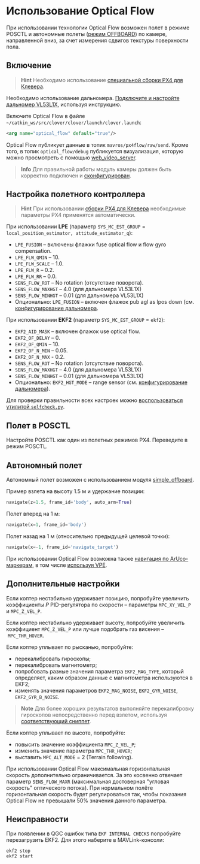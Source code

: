# Использование Optical Flow

При использовании технологии Optical Flow возможен полет в режиме POSCTL и автономные полеты ([режим OFFBOARD](simple_offboard.md)) по камере, направленной вниз, за счет измерения сдвигов текстуры поверхности пола.

## Включение

> **Hint** Необходимо использование [специальной сборки PX4 для Клевера](firmware.md#прошивка-для-клевера).

Необходимо использование дальномера. [Подключите и настройте дальномер VL53L1X](laser.md), используя инструкцию.

Включите Optical Flow в файле `~/catkin_ws/src/clover/clover/launch/clover.launch`:

```xml
<arg name="optical_flow" default="true"/>
```

Optical Flow публикует данные в топик `mavros/px4flow/raw/send`. Кроме того, в топик `optical_flow/debug` публикуется визуализация, которую можно просмотреть с помощью [web_video_server](web_video_server.md).

> **Info** Для правильной работы модуль камеры должен быть корректно подключен и [сконфигурирован](camera.md).

## Настройка полетного контроллера

> **Hint** При использовании [сборки PX4 для Клевера](firmware.md#прошивка-для-клевера) необходимые параметры PX4 применятся автоматически.

При использовании **LPE** (параметр `SYS_MC_EST_GROUP` = `local_position_estimator, attitude_estimator_q`):

* `LPE_FUSION` – включены флажки fuse optical flow и flow gyro compensation.
* `LPE_FLW_QMIN` – 10.
* `LPE_FLW_SCALE` – 1.0.
* `LPE_FLW_R` – 0.2.
* `LPE_FLW_RR` – 0.0.
* `SENS_FLOW_ROT` – No rotation (отсутствие поворота).
* `SENS_FLOW_MAXHGT` – 4.0 (для дальномера VL53L1X)
* `SENS_FLOW_MINHGT` – 0.01 (для дальномера VL53L1X)
* Опционально: `LPE_FUSION` – включен флажок pub agl as lpos down (см. [конфигурирование дальномера](laser.md).

При использовании **EKF2** (параметр `SYS_MC_EST_GROUP` = `ekf2`):

* `EKF2_AID_MASK` – включен флажок use optical flow.
* `EKF2_OF_DELAY` – 0.
* `EKF2_OF_QMIN` – 10.
* `EKF2_OF_N_MIN` – 0.05.
* `EKF2_OF_N_MAX` - 0.2.
* `SENS_FLOW_ROT` – No rotation (отсутствие поворота).
* `SENS_FLOW_MAXHGT` – 4.0 (для дальномера VL53L1X)
* `SENS_FLOW_MINHGT` – 0.01 (для дальномера VL53L1X)
* Опционально: `EKF2_HGT_MODE` – range sensor (см. [конфигурирование дальномера](laser.md)).

Для проверки правильности всех настроек можно [воспользоваться утилитой `selfcheck.py`](selfcheck.md).

## Полет в POSCTL

Настройте POSCTL как один из полетных режимов PX4. Переведите в режим POSCTL.

## Автономный полет

Автономный полет возможен с использованием модуля [simple_offboard](simple_offboard.md).

Пример взлета на высоту 1.5 м и удержание позиции:

```python
navigate(z=1.5, frame_id='body', auto_arm=True)
```

Полет вперед на 1 м:

```python
navigate(x=1, frame_id='body')
```

Полет назад на 1 м (относительно предыдущей целевой точки):

```python
navigate(x=-1, frame_id='navigate_target')
```

При использовании Optical Flow возможна также [навигация по ArUco-маркерам](aruco_marker.md), в том числе [используя VPE](aruco_map.md).

## Дополнительные настройки

<!-- TODO: статья по пидам -->

Если коптер нестабильно удерживает позицию, попробуйте увеличить коэффициенты *P* PID-регулятора по скорости – параметры `MPC_XY_VEL_P` и `MPC_Z_VEL_P`.

Если коптер нестабильно удерживает высоту, попробуйте увеличить коэффициент `MPC_Z_VEL_P` или лучше подобрать газ висения – `MPC_THR_HOVER`.

Если коптер уплывает по рысканью, попробуйте:

* перекалибровать гироскопы;
* перекалибровать магнитометр;
* попробовать разные значения параметра `EKF2_MAG_TYPE`, который определяет, каким образом данные с магнитометра используются в EKF2;
* изменять значения параметров `EKF2_MAG_NOISE`, `EKF2_GYR_NOISE`, `EKF2_GYR_B_NOISE`.

> **Note** Для более хороших результатов выполняйте перекалибровку гироскопов непосредственно перед взлетом, используя [соответствующий сниппет](snippets.md#calibrate-gyro).

Если коптер уплывает по высоте, попробуйте:

* повысить значение коэффициента `MPC_Z_VEL_P`;
* изменить значение параметра `MPC_THR_HOVER`;
* выставить `MPC_ALT_MODE` = 2 (Terrain following).

При использовании Optical Flow максимальная горизонтальная скорость дополнительно ограничивается. За это косвенно отвечает параметр `SENS_FLOW_MAXR` (максимальная достоверная "угловая скорость" оптического потока). При нормальном полёте горизонтальная скорость будет регулироваться так, чтобы показания Optical Flow не превышали 50% значения данного параметра.

## Неисправности

При появлении в QGC ошибок типа `EKF INTERNAL CHECKS` попробуйте перезагрузить EKF2. Для этого наберите в MAVLink-консоли:

```nsh
ekf2 stop
ekf2 start
```
